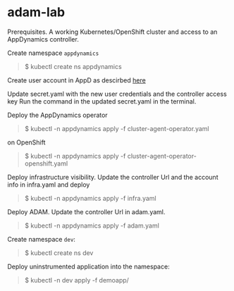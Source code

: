 # adam-lab

Prerequisites.
A working Kubernetes/OpenShift cluster and access to an AppDynamics controller.

Create namespace `appdynamics`

> $ kubectl create ns appdynamics

Create user account in AppD as descirbed [here](https://github.com/Appdynamics/cluster-agent/blob/master/docs/rest-user-role.md)

Update secret.yaml with the new user credentials and the controller access key
Run the command in the updated secret.yaml in the terminal.

Deploy the AppDynamics operator

> $ kubectl -n appdynamics apply -f cluster-agent-operator.yaml

on OpenShift


> $ kubectl -n appdynamics apply -f cluster-agent-operator-openshift.yaml


Deploy infrastructure visibility. Update the controller Url and the account info in infra.yaml and deploy
> $ kubectl -n appdynamics apply -f infra.yaml


Deploy ADAM. Update the controller Url in adam.yaml.
> $ kubectl -n appdynamics apply -f adam.yaml


Create namespace `dev`:
> $ kubectl create ns dev

Deploy uninstrumented application into the namespace:

> $ kubectl -n dev apply -f demoapp/



